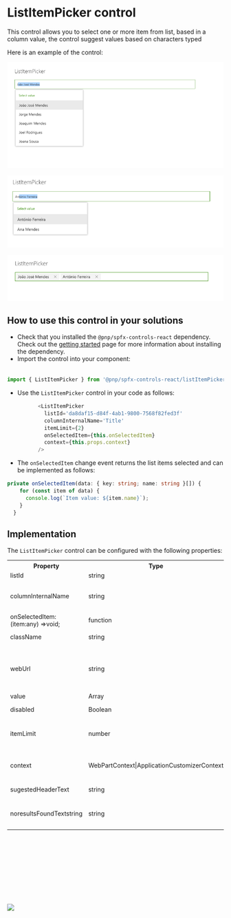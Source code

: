 # ListItemPicker control

This control allows you to select one or more  item from list, based in a column value, the control suggest values based on characters typed 

Here is an example of the control:

![ListItemPicker select list items](../assets/ListItemPicker-selectlist.png)

![ListItemPicker select list items](../assets/ListItemPicker-selectlist2.png)

![ListItemPicker selected Items](../assets/ListItemPicker-selectedItems.png)

## How to use this control in your solutions

- Check that you installed the `@pnp/spfx-controls-react` dependency. Check out the [getting started](../#getting-started) page for more information about installing the dependency.
- Import the control into your component:

```TypeScript
 
import { ListItemPicker } from '@pnp/spfx-controls-react/listItemPicker';
```
- Use the `ListItemPicker` control in your code as follows:

```TypeScript
          <ListItemPicker
            listId='da8daf15-d84f-4ab1-9800-7568f82fed3f'
            columnInternalName='Title'
            itemLimit={2}
            onSelectedItem={this.onSelectedItem}
            context={this.props.context}
          />
```

- The `onSelectedItem` change event returns the list items selected and can be implemented as follows:

```TypeScript
private onSelectedItem(data: { key: string; name: string }[]) {
    for (const item of data) {
      console.log(`Item value: ${item.name}`);
    }
  }
```
## Implementation

The `ListItemPicker` control can be configured with the following properties:

<table style="width: 100%; height: 786px;">
<tbody>
<tr>
<th style="width: 220px;">Property</th>
<th>Type</th>
<th style="width: 85px;">Required</th>
<th>Description</th>
</tr>
<tr>
<td>listId</td>
<td>string</td>
<td>yes</td>
<td>Gui of List</td>
</tr>
<tr>
<td>columnInternalName</td>
<td>string</td>
<td>yes</td>
<td>InternalName of column to search and get values</td>
</tr>
<tr>
<td>onSelectedItem: (item:any) =>void;</td>
<td>function</td>
<td>yes</td>
<td>Callback function</td>
</tr>
<tr>
<td>className</td>
<td>string</td>
<td>no</td>
<td>CSS className</td>
</tr>
<tr>
<td>webUrl</td>
<td>string</td>
<td>no</td>
<td>URL of site if different of current site, user must have permissions</td>
</tr>
<tr>
<td>value</td>
<td>Array</td>
<td>no</td>
<td>Default Value</td>
</tr>
<tr>
<td>disabled</td>
<td>Boolean</td>
<td>no</td>
<td>Disable Control</td>
</tr>
<tr>
<td>itemLimit</td>
<td>number</td>
<td>yes</td>
<td>Number os items to select / return</td>
</tr>
<tr>
<td>context</td>
<td>WebPartContext|ApplicationCustomizerContext</td>
<td>yes</td>
<td>WebPart or Application customiser context</td>
</tr>
<tr>
<td>sugestedHeaderText</td>
<td>string</td>
<td>no</td>
<td>Text header to display</td>
</tr>
<tr>
<td>noresultsFoundTextstring</td>
<td>string</td>
<td>no</td>
<td>Text message when no items</td>
</tr>
</tbody>
</table>		


![](https://telemetry.sharepointpnp.com/sp-dev-fx-controls-react/wiki/controls/ListItemPicker)
